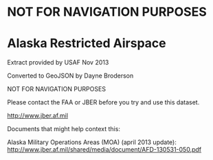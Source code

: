 NOT FOR NAVIGATION PURPOSES
===========================

Alaska Restricted Airspace
==========================


Extract provided by USAF Nov 2013

Converted to GeoJSON by Dayne Broderson

NOT FOR NAVIGATION PURPOSES

Please contact the FAA or JBER before you try and use this dataset.

http://www.jber.af.mil


Documents that might help context this:

Alaska Military Operations Areas (MOA) (april 2013 update): http://www.jber.af.mil/shared/media/document/AFD-130531-050.pdf

